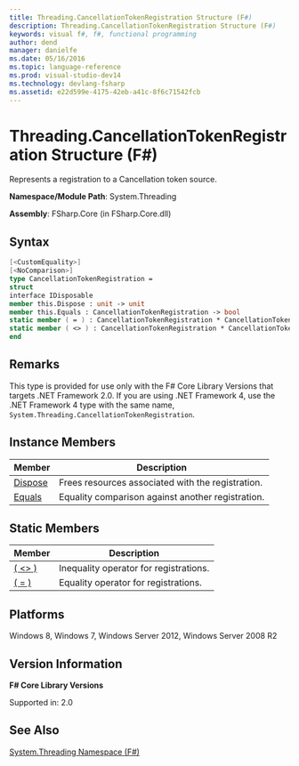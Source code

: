 ```yaml
---
title: Threading.CancellationTokenRegistration Structure (F#)
description: Threading.CancellationTokenRegistration Structure (F#)
keywords: visual f#, f#, functional programming
author: dend
manager: danielfe
ms.date: 05/16/2016
ms.topic: language-reference
ms.prod: visual-studio-dev14
ms.technology: devlang-fsharp
ms.assetid: e22d599e-4175-42eb-a41c-8f6c71542fcb 
---
```


# Threading.CancellationTokenRegistration Structure (F#)

Represents a registration to a Cancellation token source.

**Namespace/Module Path**: System.Threading

**Assembly**: FSharp.Core (in FSharp.Core.dll)


## Syntax

```fsharp
[<CustomEquality>]
[<NoComparison>]
type CancellationTokenRegistration =
struct
interface IDisposable
member this.Dispose : unit -> unit
member this.Equals : CancellationTokenRegistration -> bool
static member ( = ) : CancellationTokenRegistration * CancellationTokenRegistration -> bool
static member ( <> ) : CancellationTokenRegistration * CancellationTokenRegistration -> bool
end
```

## Remarks
This type is provided for use only with the F# Core Library Versions that targets .NET Framework 2.0. If you are using .NET Framework 4, use the .NET Framework 4 type with the same name, `System.Threading.CancellationTokenRegistration`.


## Instance Members


|Member|Description|
|------|-----------|
|[Dispose](https://msdn.microsoft.com/library/4a8a2756-e94a-4806-aa79-c61bb3fd0023)|Frees resources associated with the registration.|
|[Equals](https://msdn.microsoft.com/library/6d93f758-49a8-4920-9910-400fc8c813ad)|Equality comparison against another registration.|

## Static Members


|Member|Description|
|------|-----------|
|[( &lt;&gt; )](https://msdn.microsoft.com/library/f9a1c67d-624e-4360-81d2-024d761cde25)|Inequality operator for registrations.|
|[( = )](https://msdn.microsoft.com/library/b5a5bdc1-3015-4155-90d5-619dab2e1d85)|Equality operator for registrations.|

## Platforms
Windows 8, Windows 7, Windows Server 2012, Windows Server 2008 R2


## Version Information
**F# Core Library Versions**

Supported in: 2.0

## See Also
[System.Threading Namespace &#40;F&#35;&#41;](System.Threading-Namespace-%5BFSharp%5D.md)